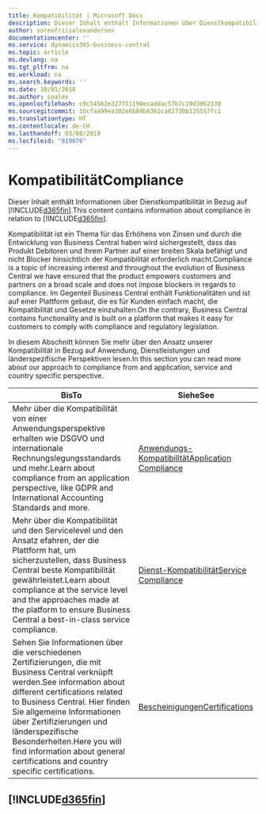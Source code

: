 ```yaml
---
title: Kompatibilität | Microsoft Docs
description: Dieser Inhalt enthält Informationen über Dienstkompatibilität in Bezug auf Business Central.
author: sorenfriisalexandersen
documentationcenter: ''
ms.service: dynamics365-business-central
ms.topic: article
ms.devlang: na
ms.tgt_pltfrm: na
ms.workload: na
ms.search.keywords: ''
ms.date: 10/01/2018
ms.author: soalex
ms.openlocfilehash: c9c54562e327751190ecaddac57b7c19d3062330
ms.sourcegitcommit: 1bcfaa99ea302e6b84b8361ca02730b135557fc1
ms.translationtype: HT
ms.contentlocale: de-CH
ms.lasthandoff: 03/08/2019
ms.locfileid: "819076"
---
```

# <a name="compliance"></a><span data-ttu-id="c4725-103">Kompatibilität</span><span class="sxs-lookup"><span data-stu-id="c4725-103">Compliance</span></span>
<span data-ttu-id="c4725-104">Dieser Inhalt enthält Informationen über Dienstkompatibilität in Bezug auf [!INCLUDE[d365fin](../includes/d365fin_md.md)].</span><span class="sxs-lookup"><span data-stu-id="c4725-104">This content contains information about compliance in relation to [!INCLUDE[d365fin](../includes/d365fin_md.md)].</span></span>  

<span data-ttu-id="c4725-105">Kompatibilität ist ein Thema für das Erhöhens von Zinsen und durch die Entwicklung von Business Central  haben wird sichergestellt, dass das Produkt Debitoren und Ihrem Partner auf einer breiten Skala befähigt und nicht Blocker hinsichtlich der Kompatibilität erforderlich macht.</span><span class="sxs-lookup"><span data-stu-id="c4725-105">Compliance is a topic of increasing interest and throughout the evolution of Business Central we have ensured that the product empowers customers and partners on a broad scale and does not impose blockers in regards to compliance.</span></span> <span data-ttu-id="c4725-106">Im Gegenteil Business Central enthält Funktionalitäten und ist auf einer Plattform gebaut, die es für Kunden einfach macht, die Kompatibilität und Gesetze einzuhalten.</span><span class="sxs-lookup"><span data-stu-id="c4725-106">On the contrary, Business Central contains functionality and is built on a platform that makes it easy for customers to comply with compliance and regulatory legislation.</span></span>

<span data-ttu-id="c4725-107">In diesem Abschnitt können Sie mehr über den Ansatz unserer Kompatibilität in Bezug auf Anwendung, Dienstleistungen und länderspezifische Perspektiven lesen.</span><span class="sxs-lookup"><span data-stu-id="c4725-107">In this section you can read more about our approach to compliance from and application, service and country specific perspective.</span></span>

|<span data-ttu-id="c4725-108">**Bis**</span><span class="sxs-lookup"><span data-stu-id="c4725-108">**To**</span></span>|<span data-ttu-id="c4725-109">**Siehe**</span><span class="sxs-lookup"><span data-stu-id="c4725-109">**See**</span></span>|  
|------------|-------------|  
|<span data-ttu-id="c4725-110">Mehr über die Kompatibilität von einer Anwendungsperspektive erhalten wie DSGVO und internationale Rechnungslegungsstandards und mehr.</span><span class="sxs-lookup"><span data-stu-id="c4725-110">Learn about compliance from an application perspective, like GDPR and International Accounting Standards and more.</span></span>|[<span data-ttu-id="c4725-111">Anwendungs-Kompatibilität</span><span class="sxs-lookup"><span data-stu-id="c4725-111">Application Compliance</span></span>](compliance-application-compliance.md)|  
|<span data-ttu-id="c4725-112">Mehr über die Kompatibilität und den Servicelevel und den Ansatz efahren, der die Plattform hat, um sicherzustellen, dass Business Central beste Kompatibilität gewährleistet.</span><span class="sxs-lookup"><span data-stu-id="c4725-112">Learn about compliance at the service level and the approaches made at the platform to ensure Business Central a best-in-class service compliance.</span></span>|[<span data-ttu-id="c4725-113">Dienst-Kompatibilität</span><span class="sxs-lookup"><span data-stu-id="c4725-113">Service Compliance</span></span>](compliance-service-compliance.md)|  
|<span data-ttu-id="c4725-114">Sehen Sie Informationen über die verschiedenen Zertifizierungen, die mit Business Central verknüpft werden.</span><span class="sxs-lookup"><span data-stu-id="c4725-114">See information about different certifications related to Business Central.</span></span> <span data-ttu-id="c4725-115">Hier finden Sie allgemeine Informationen über Zertifizierungen und länderspezifische Besonderheiten.</span><span class="sxs-lookup"><span data-stu-id="c4725-115">Here you will find information about general certifications and country specific certifications.</span></span>|[<span data-ttu-id="c4725-116">Bescheinigungen</span><span class="sxs-lookup"><span data-stu-id="c4725-116">Certifications</span></span>](compliance-certifications.md)|  

 ## [!INCLUDE[d365fin](../includes/free_trial_md.md)]  
 
